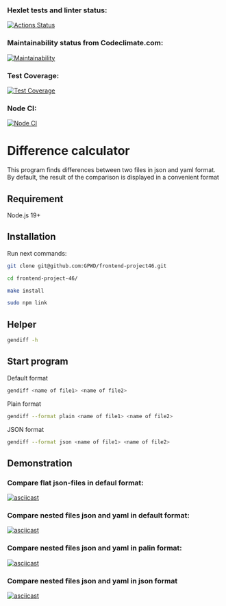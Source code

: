 ### Hexlet tests and linter status:
[![Actions Status](https://github.com/GPWD/frontend-project-46/actions/workflows/hexlet-check.yml/badge.svg)](https://github.com/GPWD/frontend-project-46/actions)

### Maintainability status from Codeclimate.com:
[![Maintainability](https://api.codeclimate.com/v1/badges/b29ab4110895bf583eb5/maintainability)](https://codeclimate.com/github/GPWD/frontend-project46/maintainability)

### Test Coverage:
[![Test Coverage](https://api.codeclimate.com/v1/badges/b29ab4110895bf583eb5/test_coverage)](https://codeclimate.com/github/GPWD/frontend-project46/test_coverage)

### Node CI:
[![Node CI](https://github.com/GPWD/frontend-project46/actions/workflows/nodejs.yml/badge.svg)](https://github.com/GPWD/frontend-project46/actions)


# Difference calculator

This program finds differences between two files in json and yaml format.  
By default, the result of the comparison is displayed in a convenient format

## Requirement

Node.js 19+

## Installation

Run next commands:
```sh
git clone git@github.com:GPWD/frontend-project46.git
```
```sh
cd frontend-project-46/
```
```sh
make install
```
```sh
sudo npm link
```

## Helper
```sh
gendiff -h
```

## Start program
Default format
```sh
gendiff <name of file1> <name of file2> 
```

Plain format
```sh
gendiff --format plain <name of file1> <name of file2>
```

JSON format
```sh
gendiff --format json <name of file1> <name of file2>
```

## Demonstration

### Compare flat json-files in defaul format:
[![asciicast](https://asciinema.org/a/u110FMaDNFdovC8SlPhgy21Ls.svg)](https://asciinema.org/a/u110FMaDNFdovC8SlPhgy21Ls)

### Compare nested files json and yaml in default format:
[![asciicast](https://asciinema.org/a/ZA50uZzdCHivpw1CGzSgXoSlr.svg)](https://asciinema.org/a/ZA50uZzdCHivpw1CGzSgXoSlr)

### Compare nested files json and yaml in palin format:
[![asciicast](https://asciinema.org/a/XtMnqi26BWxFv06y9iSpP66mI.svg)](https://asciinema.org/a/XtMnqi26BWxFv06y9iSpP66mI)

### Compare nested files json and yaml in json format
[![asciicast](https://asciinema.org/a/OLN3EJJl1AjcJ6a8Fxmqe8RCF.svg)](https://asciinema.org/a/OLN3EJJl1AjcJ6a8Fxmqe8RCF)